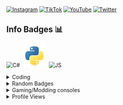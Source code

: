 


[![Instagram](https://img.shields.io/badge/Instagram-%23000000.svg?style=for-the-badge&logo=Instagram&logoColor=white)](https://www.instagram.com/cxvallari/)
[![TikTok](https://img.shields.io/badge/TikTok-%23000000.svg?style=for-the-badge&logo=TikTok&logoColor=white)](https://www.tiktok.com/@cxvallari)
[![YouTube](https://img.shields.io/badge/YouTube-%23000000.svg?style=for-the-badge&logo=YouTube&logoColor=white)](https://www.youtube.com/channel/UCyq1rqBiKEl8p6hTIKxEj2Q)
[![Twitter](https://img.shields.io/badge/Twitter-%23000000.svg?style=for-the-badge&logo=Twitter&logoColor=white)](https://www.twitter.com/cxvallari/)




## Info Badges 📊 


<img src="https://cdn.cdnlogo.com/logos/c/68/c-sharp-800x800.png" title="C#" alt="C#" width="60" height="60">&nbsp;
<img src="https://raw.githubusercontent.com/devicons/devicon/1119b9f84c0290e0f0b38982099a2bd027a48bf1/icons/python/python-original.svg" title="C++" alt="C++" width="60" height="60">&nbsp;
<img src="https://upload.wikimedia.org/wikipedia/commons/thumb/9/99/Unofficial_JavaScript_logo_2.svg/2048px-Unofficial_JavaScript_logo_2.svg.png" title="JS" alt="JS" width="60" height="60">&nbsp;


<details>
  <summary>Coding</summary>
  <br/>
  <img src="https://img.shields.io/badge/HTML5-E34F26?style=for-the-badge&logo=html5&logoColor=white">
  <img src="https://img.shields.io/badge/CSS3-1572B6?style=for-the-badge&logo=css3&logoColor=white">
  <img src="https://img.shields.io/badge/C-00599C?style=for-the-badge&logo=c&logoColor=white">
  <img src="https://img.shields.io/badge/C%2B%2B-00599C?style=for-the-badge&logo=c%2B%2B&logoColor=white">
  <img src="https://img.shields.io/badge/Go-00ADD8?style=for-the-badge&logo=go&logoColor=white">
  <img src="https://img.shields.io/badge/Lua-2C2D72?style=for-the-badge&logo=lua&logoColor=white">

<br/>

<img src="https://img.shields.io/badge/.NET-5C2D91?style=for-the-badge&logo=.net&logoColor=white"> <img src="https://img.shields.io/badge/React-20232A?style=for-the-badge&logo=react&logoColor=61DAFB"> <img src="https://img.shields.io/badge/Visual%20Studio-5C2D91.svg?style=for-the-badge&logo=visual-studio&logoColor=white"> <img src="https://img.shields.io/badge/pycharm-143?style=for-the-badge&logo=pycharm&logoColor=black&color=black&labelColor=green"> <img src="https://img.shields.io/badge/heroku-%23430098.svg?style=for-the-badge&logo=heroku&logoColor=white"> <img src="https://img.shields.io/badge/Node.js-43853D?style=for-the-badge&logo=node.js&logoColor=white"> <img src="https://img.shields.io/badge/Unity-100000?style=for-the-badge&logo=unity&logoColor=white"> 

</details>

<details>
  <summary>Random Badges</summary>
  <br/>
  <img src="https://img.shields.io/badge/Firefox-FF7139?style=for-the-badge&logo=Firefox-Browser&logoColor=black"> <img src="https://img.shields.io/badge/Tor-7D4698?style=for-the-badge&logo=Tor-Browser&logoColor=white"> <img src="https://img.shields.io/badge/Google%20Drive-4285F4?style=for-the-badge&logo=googledrive&logoColor=white"> <img src="https://img.shields.io/badge/Adobe%20After%20Effects-9999FF.svg?style=for-the-badge&logo=Adobe%20After%20Effects&logoColor=white"> <img src="https://img.shields.io/badge/adobe%20illustrator-%23FF9A00.svg?style=for-the-badge&logo=adobe%20illustrator&logoColor=white"> <img src="https://img.shields.io/badge/Adobe%20Lightroom-31A8FF.svg?style=for-the-badge&logo=Adobe%20Lightroom&logoColor=white"> <img src="https://img.shields.io/badge/adobe%20photoshop-%2331A8FF.svg?style=for-the-badge&logo=adobe%20photoshop&logoColor=white"> <img src="https://img.shields.io/badge/Adobe%20Premiere%20Pro-9999FF.svg?style=for-the-badge&logo=Adobe%20Premiere%20Pro&logoColor=white"> <img src="https://img.shields.io/badge/blender-%23F5792A.svg?style=for-the-badge&logo=blender&logoColor=white"> <img src="https://img.shields.io/badge/YouTube_Music-FF0000?style=for-the-badge&logo=youtube-music&logoColor=white"> <img src="https://img.shields.io/badge/Windows-0078D6?style=for-the-badge&logo=windows&logoColor=white"> <img src="https://img.shields.io/badge/Xiaomi-%23FF6900.svg?style=for-the-badge&logo=xiaomi&logoColor=white"> <img src="https://img.shields.io/badge/Netflix-E50914?style=for-the-badge&logo=netflix&logoColor=white"> <img src="https://img.shields.io/badge/Twitch-9347FF?style=for-the-badge&logo=twitch&logoColor=white"> <img src="https://img.shields.io/badge/Prime-0F79AF?style=for-the-badge&logo=amazonprime&logoColor=white">
</details>

<details>
  <summary>Gaming/Modding consoles</summary>
  <br/>

  <img src="https://img.shields.io/badge/steam-%23000000.svg?style=for-the-badge&logo=steam&logoColor=white"> <img src="https://img.shields.io/badge/riotgames-D32936.svg?style=for-the-badge&logo=riotgames&logoColor=white"> <img src="https://img.shields.io/badge/battle.net-%2300AEFF.svg?style=for-the-badge&logo=battle.net&logoColor=white"> <img src="https://img.shields.io/badge/epicgames-%23313131.svg?style=for-the-badge&logo=epicgames&logoColor=white"> <img src="https://img.shields.io/badge/Ubisoft-%23F5F5F5.svg?style=for-the-badge&logo=Ubisoft&logoColor=black">
  <br/>
  <img src="https://img.shields.io/badge/Switch-E60012?style=for-the-badge&logo=nintendo-switch&logoColor=white"> <img src="https://img.shields.io/badge/xbox-%23107C10.svg?style=for-the-badge&logo=xbox&logoColor=white"> <img src="https://img.shields.io/badge/Wii-8B8B8B?style=for-the-badge&logo=wii&logoColor=white"> <img src="https://img.shields.io/badge/3DS-D12228?style=for-the-badge&logo=nintendo-3ds&logoColor=white"> <img src="https://img.shields.io/badge/Gamecube-6A5FBB?style=for-the-badge&logo=nintendo-gamecube&logoColor=white"> <img src="https://img.shields.io/badge/PS3-003791?style=for-the-badge&logo=playstation&logoColor=white"> <img src="https://img.shields.io/badge/PS4-003791?style=for-the-badge&logo=playstation&logoColor=white">
</details>

<details>
  <summary>Profile Views</summary>
  <br/>
  <img src="https://komarev.com/ghpvc/?username=sakjur-soviete&label=PROFILE+VIEWS&style=for-the-badge&color=brightgreen"> :(
</details>




